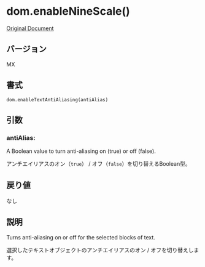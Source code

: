 # dom.enableNineScale()

[Original Document](http://help.adobe.com/en_US/fireworks/cs/extend/WS5b3ccc516d4fbf351e63e3d1183c94988d-7f8c.html)

## バージョン

MX

## 書式

```
dom.enableTextAntiAliasing(antiAlias)
```

## 引数

### antiAlias:

A Boolean value to turn anti-aliasing on (true) or off (false).

アンチエイリアスのオン（```true```） / オフ（```false```）を切り替えるBoolean型。

## 戻り値

なし

## 説明

Turns anti-aliasing on or off for the selected blocks of text.

選択したテキストオブジェクトのアンチエイリアスのオン / オフを切り替えします。